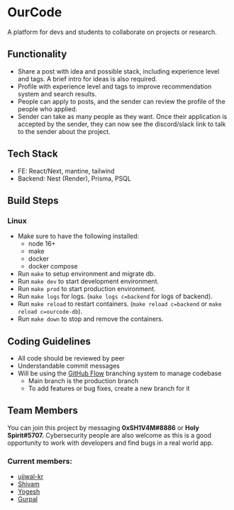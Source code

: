 # OurCode

A platform for devs and students to collaborate on projects or research.

## Functionality

- Share a post with idea and possible stack, including experience level and tags. A brief intro for ideas is also required.
- Profile with experience level and tags to improve recommendation system and search results.
- People can apply to posts, and the sender can review the profile of the people who applied.
- Sender can take as many people as they want. Once their application is accepted by the sender, they can now see the discord/slack link to talk to the sender about the project.

## Tech Stack

- FE: React/Next, mantine, tailwind
- Backend: Nest (Render), Prisma, PSQL

## Build Steps

### Linux
- Make sure to have the following installed:
    - node 16+
    - make
    - docker
    - docker compose
- Run `make` to setup environment and migrate db.
- Run `make dev` to start development environment.
- Run `make prod` to start production environment.
- Run `make logs` for logs. (`make logs c=backend` for logs of backend).
- Run `make reload` to restart containers. (`make reload c=backend` or `make reload c=ourcode-db`).
- Run `make down` to stop and remove the containers.

## Coding Guidelines

- All code should be reviewed by peer
- Understandable commit messages
- Will be using the [GitHub Flow](https://docs.github.com/en/get-started/quickstart/github-flow) branching system to manage codebase
    - Main branch is the production branch
    - To add features or bug fixes, create a new branch for it

## Team Members

You can join this project by messaging **0xSH1V4M#8886** or **Holy Spirit#5707.** Cybersecurity people are also welcome as this is a good opportunity to work with developers and find bugs in a real world app. 

### Current members:

- [ujjwal-kr](https://github.com/ujjwal-kr)
- [Shivam](https://github.com/shivam1317)
- [Yogesh](https://bit.ly/github_KYogesh20)
- [Gurpal](https://github.com/phantomknight287)